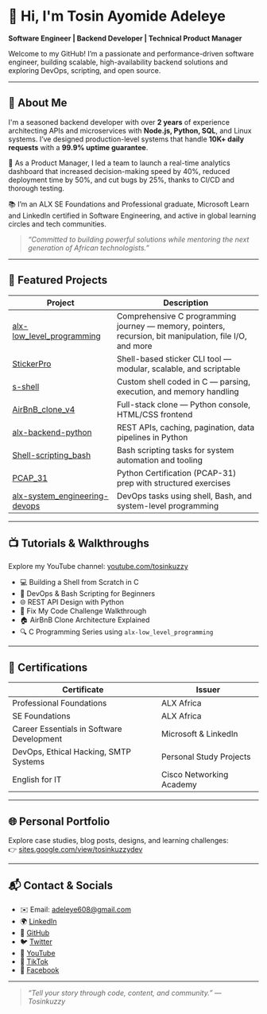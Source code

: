 # 👋 Hi, I'm Tosin Ayomide Adeleye

**Software Engineer | Backend Developer | Technical Product Manager**

Welcome to my GitHub! I’m a passionate and performance-driven software engineer, building scalable, high-availability backend solutions and exploring DevOps, scripting, and open source.

---

## 💼 About Me

I'm a seasoned backend developer with over **2 years** of experience architecting APIs and microservices with **Node.js, Python, SQL**, and Linux systems. 
I’ve designed production-level systems that handle **10K+ daily requests** with a **99.9% uptime guarantee**.

🔧 As a Product Manager, I led a team to launch a real-time analytics dashboard that increased decision-making speed by 40%, reduced deployment time by 50%, and cut bugs by 25%, thanks to CI/CD and thorough testing.

📚 I’m an ALX SE Foundations and Professional graduate, Microsoft Learn and LinkedIn certified in Software Engineering, and active in global learning circles and tech communities.

> _“Committed to building powerful solutions while mentoring the next generation of African technologists.”_

---

## 🚀 Featured Projects

| Project | Description |
|--------|-------------|
| [alx-low_level_programming](https://github.com/Tosinkuzzy/alx-low_level_programming) | Comprehensive C programming journey — memory, pointers, recursion, bit manipulation, file I/O, and more |
| [StickerPro](https://github.com/Tosinkuzzy/StickerPro) | Shell-based sticker CLI tool — modular, scalable, and scriptable |
| [s-shell](https://github.com/Tosinkuzzy/s-shell) | Custom shell coded in C — parsing, execution, and memory handling |
| [AirBnB_clone_v4](https://github.com/Tosinkuzzy/AirBnB_clone_v4) | Full-stack clone — Python console, HTML/CSS frontend |
| [alx-backend-python](https://github.com/Tosinkuzzy/alx-backend-python) | REST APIs, caching, pagination, data pipelines in Python |
| [Shell-scripting_bash](https://github.com/Tosinkuzzy/Shell-scripting_bash) | Bash scripting tasks for system automation and tooling |
| [PCAP_31](https://github.com/Tosinkuzzy/PCAP_31) | Python Certification (PCAP-31) prep with structured exercises |
| [alx-system_engineering-devops](https://github.com/Tosinkuzzy/alx-system_engineering-devops) | DevOps tasks using shell, Bash, and system-level programming |

---

## 📺 Tutorials & Walkthroughs

Explore my YouTube channel: [youtube.com/tosinkuzzy](https://youtube.com/tosinkuzzy)

- 💻 Building a Shell from Scratch in C
- 🐚 DevOps & Bash Scripting for Beginners
- 🌐 REST API Design with Python
- 🧠 Fix My Code Challenge Walkthrough
- 🏠 AirBnB Clone Architecture Explained
- 🔍 C Programming Series using `alx-low_level_programming`

---

## 🧠 Certifications

| Certificate | Issuer |
|-------------|--------|
| Professional Foundations | ALX Africa |
| SE Foundations | ALX Africa |
| Career Essentials in Software Development | Microsoft & LinkedIn |
| DevOps, Ethical Hacking, SMTP Systems | Personal Study Projects |
| English for IT | Cisco Networking Academy |

---

## 🌐 Personal Portfolio

Explore case studies, blog posts, designs, and learning challenges:  
👉 [sites.google.com/view/tosinkuzzydev](https://sites.google.com/view/tosinkuzzydev)

---

## 📬 Contact & Socials

- ✉️ Email: [adeleye608@gmail.com](mailto:adeleye608@gmail.com?subject=Work%20or%20Collaboration%20with%20Tosinkuzzy)
- 🌍 [LinkedIn](https://www.linkedin.com/in/tosinkuzzy/)
- 🐙 [GitHub](https://github.com/tosinkuzzy)
- 🐦 [Twitter](https://twitter.com/Tosinkuzzy)
- 🎥 [YouTube](https://www.youtube.com/tosinkuzzy)
- 🎵 [TikTok](https://www.tiktok.com/@tosinkuzzy)
- 📘 [Facebook](https://web.facebook.com/ToSinKuZzyonLy)

---

> _“Tell your story through code, content, and community.” — Tosinkuzzy_

